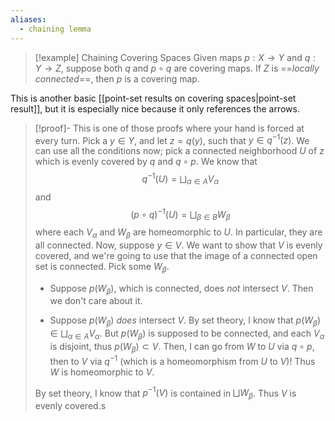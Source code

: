 ```yaml
---
aliases:
  - chaining lemma
---
```

> [!example] Chaining Covering Spaces
 Given maps $p:X\to Y$ and $q:Y\to Z$, suppose both $q$ and $p\circ q$ are covering maps. If $Z$ is ==*locally connected*==, then $p$ is a covering map. 

This is another basic [[point-set results on covering spaces|point-set result]], but it is especially nice because it only references the arrows.

> [!proof]- 
 This is one of those proofs where your hand is forced at every turn. Pick a $y \in Y$, and let $z = q(y)$, such that $y\in q^{-1}(z)$. We can use all the conditions now; pick a connected neighborhood $U$ of $z$ which is evenly covered by $q$ and $q\circ p$. We know that $$ q^{-1}(U) = \bigsqcup_{\alpha\in A} V_\alpha $$ and $$ (p\circ q)^{-1}(U) = \bigsqcup_{\beta\in B} W_\beta $$ where each $V_\alpha$ and $W_\beta$ are homeomorphic to $U$. In particular, they are all connected. Now, suppose $y\in V$. We want to show that $V$ is evenly covered, and we're going to use that the image of a connected open set is connected. Pick some $W_\beta$. 
>  
>  
>  
>  -  Suppose $p(W_\beta)$, which is connected, does *not* intersect $V$. Then we don't care about it. 
>  
>  -  Suppose $p(W_\beta)$ *does* intersect $V$. By set theory, I know that $p(W_\beta)\in \bigsqcup_{\alpha\in A} V_\alpha$. But $p(W_\beta)$ is supposed to be connected, and each $V_\alpha$ is disjoint, thus $p(W_\beta)\subset V$. Then, I can go from $W$ to $U$ via $q\circ p$, then to $V$ via $q^{-1}$ (which is a homeomorphism from $U$ to $V$)! Thus $W$ is homeomorphic to $V$. 
>  
>  By set theory, I know that $p^{-1}(V)$ is contained in $\bigsqcup W_\beta$. Thus $V$ is evenly covered.s